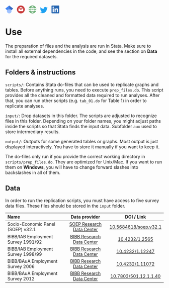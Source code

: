 
<a href="https://scholar.google.com/citations?user=AW--DlgAAAAJ"><img src="../../img/scholar.png" width="25"></a>
&nbsp;&nbsp;<a href="mailto:busch@soziologie.uzh.ch"><img src="../../img/mail.png" width="25"></a>
&nbsp;&nbsp;<a href="https://www.fbusch.org/"><img src="../../img/www.png" width="25"></a>
&nbsp;&nbsp;<a href="https://twitter.com/felixbusch3"><img src="../../img/twitter.png" width="25"></a>
&nbsp;&nbsp;<a href="https://www.linkedin.com/in/felix-busch-45157194/"><img src="../../img/linkedin.png" width="25"></a>

# Use
The preparation of files and the analysis are run in Stata. Make sure to install all external dependencies in the code, and see the section on **Data** for the required datasets.

## Folders & instructions

`scripts/`: Contains Stata do-files that can be used to replicate graphs and tables. Before anything runs, you need to execute `prep_files.do`. This script provides all the cleaned and formatted data required to run analyses. After that, you can run other scripts (e.g. `tab_01.do` for Table 1) in order to replicate analyses.

`input/`: Drop datasets in this folder. The scripts are adjusted to recognize files in this folder. Depending on your folder names, you might adjust paths inside the scripts so that Stata finds the input data. Subfolder `aux` used to store intermediary results.

`output/`: Outputs for some generated tables or graphs. Most output is just displayed interactively. You have to store it manually if you want to keep it.

The do-files only run if you provide the correct working directory in `scripts/prep_files.do`. They are optimized for Unix/Mac. If you want to run them on **Windows**, you will have to change forward slashes into backslashes in all of them.



## Data
In order to run the replication scripts, you must have access to five survey data files. These files should be stored in the `input` folder.

| Name  | Data provider | DOI / Link |
|:------------- |:---------------:| :-------------:|
|   Socio-Economic Panel (SOEP) v32.1   | [SOEP Research Data Center](https://www.diw.de/en/diw_02.c.222518.en/research_data_center_of_the_soep.html) |  [10.5684618/soep.v32.1](https://doi.org/10.5684/soep.v32.1)   |
|   BIBB/IAB Employment Survey 1991/92    | [BIBB Research Data Center](https://www.bibb.de/en/53.php) |  [10.4232/1.2565](https://doi.org/10.4232/1.2565)   |
|   BIBB/IAB Employment Survey 1998/99    | [BIBB Research Data Center](https://www.bibb.de/en/53.php) |  [10.4232/1.12247](https://doi.org/10.4232/1.12247)   |
|   BIBB/BAuA Employment Survey 2006    | [BIBB Research Data Center](https://www.bibb.de/en/53.php) |  [10.4232/1.11072](https://doi.org/10.4232/1.11072)   |
|   BIBB/BAuA Employment Survey 2012    | [BIBB Research Data Center](https://www.bibb.de/en/53.php) |  [10.7803/501.12.1.1.40](https://doi.org/10.7803/501.12.1.1.40)   |





